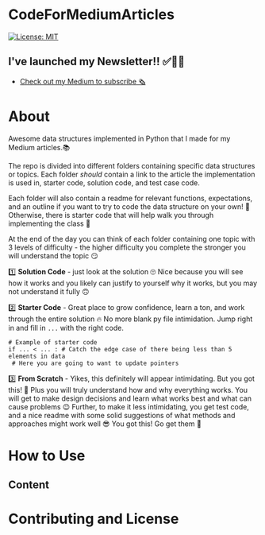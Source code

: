 # CodeForMediumArticles
[![License: MIT](https://img.shields.io/badge/License-MIT-yellow.svg)](https://opensource.org/licenses/MIT)

## I've launched my Newsletter!! ✅🚀📰
* [Check out my Medium to subscribe 🗞](https://medium.com/@alexdejeu)

# About
Awesome data structures implemented in Python that I made for my Medium articles.📚

The repo is divided into different folders containing specific data structures or topics.  Each folder *should* contain a link to the article the implementation is used in, starter code, solution code, and test case code.

Each folder will also contain a readme for relevant functions, expectations, and an outline if you want to try to code the data structure on your own! 🤘 Otherwise, there is starter code that will help walk you through implementing the class 🤗

At the end of the day you can think of each folder containing one topic with 3 levels of difficulty - the higher difficulty you complete the stronger you will understand the topic 😏

1️⃣ **Solution Code** - just look at the solution 🙄 Nice because you will see how it works and you likely can justify to yourself why it works, but you may not understand it fully 🙃

2️⃣ **Starter Code** - Great place to grow confidence, learn a ton, and work through the entire solution 🔥 No more blank py file intimidation.  Jump right in and fill in ```...``` with the right code.

 ```
# Example of starter code
if ... < ... : # Catch the edge case of there being less than 5 elements in data
  # Here you are going to want to update pointers
```

3️⃣ **From Scratch** - Yikes, this definitely will appear intimidating.  But you got this! 💪 Plus you will truly understand how and why everything works.  You will get to make design decisions and learn what works best and what can cause problems 😉 Further, to make it less intimidating, you get test code, and a nice readme with some solid suggestions of what methods and approaches might work well 😎  You got this!  Go get them 🦁

# How to Use
<!-- Awesome-iOS is an amazing list for people who need a certain feature on their app, so the best ways to use are:
- Ask for help on our [Twitter](https://twitter.com/awesome_ios) or [Gitter Channel](https://gitter.im/vsouza/awesome-ios)
- Simply press <kbd>command</kbd> + <kbd>F</kbd> to search for a keyword -->

## Content
<!-- - [About](#about)
- [How to Use](#how-to-use)
- [Getting Started](#getting-started)
- [Library and Frameworks](#libraries-and-frameworks)
    - [Analytics](#analytics)
    - [Apple TV](#apple-tv) -->

# Contributing and License
  <!-- * [See the guide](https://github.com/vsouza/awesome-ios/blob/master/.github/CONTRIBUTING.md)
  * Distributed under the MIT license. See LICENSE for more information. -->
